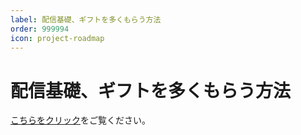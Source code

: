```yaml
---
label: 配信基礎、ギフトを多くもらう方法
order: 999994
icon: project-roadmap
---
```


# 配信基礎、ギフトを多くもらう方法

[こちらをクリック](https://www.youtube.com/watch?v=atw9LPGGHlc)をご覧ください。
